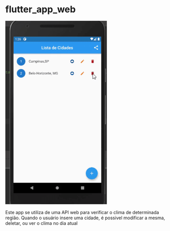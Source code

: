 # flutter_app_web
![](ezgif.com-gif-maker.gif)

Este app se utiliza de uma API web para verificar o clima de determinada região.
Quando o usuário insere uma cidade, é possivel modificar a mesma, deletar, ou ver o clima no dia atual
